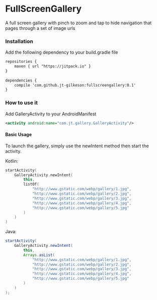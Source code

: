 # FullScreenGallery
A full screen gallery with pinch to zoom and tap to hide navigation that pages through a set of image urls

### Installation
Add the following dependency to your build.gradle file
```xml
repositories {
    maven { url "https://jitpack.io" }
}
	
dependencies {
    compile 'com.github.jt-gilkeson:fullscreengallery:0.1'
}
```

### How to use it

Add GalleryActivity to your AndroidManifest
```xml
<activity android:name="com.jt.gallery.GalleryActivity"/>
```

#### Basic Usage
To launch the gallery, simply use the newIntent method then start the activity.

Kotlin:
```kotlin
startActivity(
    GalleryActivity.newIntent(
        this,
        listOf(
            "http://www.gstatic.com/webp/gallery/1.jpg",
            "http://www.gstatic.com/webp/gallery/2.jpg",
            "http://www.gstatic.com/webp/gallery/3.jpg",
            "http://www.gstatic.com/webp/gallery/4.jpg",
            "http://www.gstatic.com/webp/gallery/5.jpg"
        )
    )
)
```

Java:
```java
startActivity(
    GalleryActivity.newIntent(
        this,
        Arrays.asList(
            "http://www.gstatic.com/webp/gallery/1.jpg",
            "http://www.gstatic.com/webp/gallery/2.jpg",
            "http://www.gstatic.com/webp/gallery/3.jpg",
            "http://www.gstatic.com/webp/gallery/4.jpg",
            "http://www.gstatic.com/webp/gallery/5.jpg"
        )
    )
);
```
